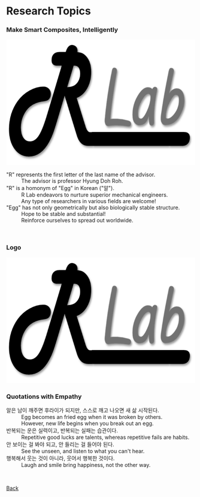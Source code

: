 

# Research Topics


### **Make Smart Composites, Intelligently**

<img src="assets/css/Logo of RLab_V1.png" alt="Logo" width="685" height="335" > 
<br>

<dl>
<dt>"R" represents the first letter of the last name of the advisor. </dt>
<dd>The advisor is professor Hyung Doh Roh. </dd>

<dt>"R" is a homonym of "Egg" in Korean ("알"). </dt>
<dd>R Lab endeavors to nurture superior mechanical engineers. <br>
Any type of researchers in various fields are welcome! </dd>

<dt>"Egg" has not only geometrically but also biologically stable structure. </dt>
<dd>Hope to be stable and substantial! <br>
Reinforce ourselves to spread out worldwide. </dd>
</dl>
<br>

### **Logo**

<img src="assets/css/Logo of RLab_V1.png" alt="Logo" width="685" height="335" > 
<br>

### **Quotations with Empathy**
<dl>
<dt>알은 남이 깨주면 후라이가 되지만, 스스로 깨고 나오면 새 삶 시작된다. </dt>
<dd>Egg becomes an fried egg when it was broken by others.  <br>
However, new life begins when you break out an egg. </dd>

<dt>반복되는 운은 실력이고, 반복되는 실패는 습관이다. </dt>
<dd>Repetitive good lucks are talents, whereas repetitive fails are habits. </dd>

<dt>안 보이는 걸 봐야 되고, 안 들리는 걸 들어야 된다. </dt>
<dd>See the unseen, and listen to what you can't hear. </dd>

<dt>행복해서 웃는 것이 아니라, 웃어서 행복한 것이다. </dt>
<dd>Laugh and smile bring happiness, not the other way. </dd>

</dl>
<br>


[Back](./)
<br>
<br>
